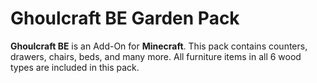 # Ghoulcraft BE Garden Pack
 **Ghoulcraft BE** is an Add-On for **Minecraft**. This pack contains counters, drawers, chairs, beds, and many more. All furniture items in all 6 wood types are included in this pack.

